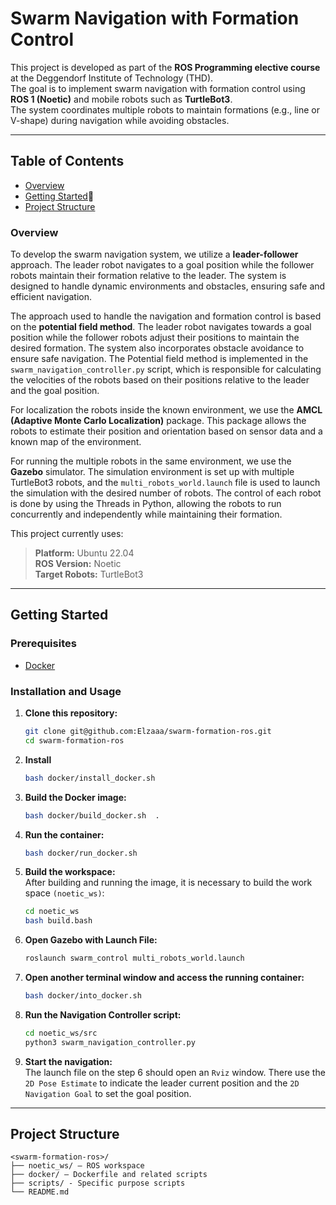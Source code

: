 # Swarm Navigation with Formation Control

This project is developed as part of the **ROS Programming elective course** at the Deggendorf Institute of Technology (THD).  
The goal is to implement swarm navigation with formation control using **ROS 1 (Noetic)** and mobile robots such as **TurtleBot3**.  
The system coordinates multiple robots to maintain formations (e.g., line or V-shape) during navigation while avoiding obstacles.

---
## Table of Contents

- [Overview](#overview)
- [Getting Started](#getting-started)🧑
- [Project Structure](#project-structure) 

### Overview

To develop the swarm navigation system, we utilize a **leader-follower** approach. The leader robot navigates to a goal position while the follower robots maintain their formation relative to the leader. The system is designed to handle dynamic environments and obstacles, ensuring safe and efficient navigation.

The approach used to handle the navigation and formation control is based on the **potential field method**. The leader robot navigates towards a goal position while the follower robots adjust their positions to maintain the desired formation. The system also incorporates obstacle avoidance to ensure safe navigation. The Potential field method is implemented in the `swarm_navigation_controller.py` script, which is responsible for calculating the velocities of the robots based on their positions relative to the leader and the goal position.

For localization the robots inside the known environment, we use the **AMCL (Adaptive Monte Carlo Localization)** package. This package allows the robots to estimate their position and orientation based on sensor data and a known map of the environment.

For running the multiple robots in the same environment, we use the **Gazebo** simulator. The simulation environment is set up with multiple TurtleBot3 robots, and the `multi_robots_world.launch` file is used to launch the simulation with the desired number of robots. The control of each robot is done by using the Threads in Python, allowing the robots to run concurrently and independently while maintaining their formation.


This project currently uses:

> **Platform:** Ubuntu 22.04  
> **ROS Version:** Noetic  
> **Target Robots:** TurtleBot3 

---

## Getting Started

### Prerequisites

- [Docker](https://docs.docker.com/get-docker/)

### Installation and Usage

1. **Clone this repository:**<br>
    ```bash
    git clone git@github.com:Elzaaa/swarm-formation-ros.git
    cd swarm-formation-ros
    ```

2. **Install**<br>
    ```bash
    bash docker/install_docker.sh
    ```

3. **Build the Docker image:**<br>
    ```bash
    bash docker/build_docker.sh  .
    ```

4. **Run the container:**<br>
    ```bash
    bash docker/run_docker.sh
    ```

5. **Build the workspace:** <br>
    After building and running the image, it is necessary to build the work space `(noetic_ws)`:
    ```bash
    cd noetic_ws
    bash build.bash
    ```
6. **Open Gazebo with Launch File:**<br>
    ```bash
    roslaunch swarm_control multi_robots_world.launch
    ```

7. **Open another terminal window and access the running container:**<br>
    ```bash
    bash docker/into_docker.sh
    ```

7. **Run the Navigation Controller script:**<br>
    ```bash
    cd noetic_ws/src
    python3 swarm_navigation_controller.py
    ```
8. **Start the navigation:**<br>
    The launch file on the step 6 should open an `Rviz` window. There use the `2D Pose Estimate` to indicate the leader current position and the `2D Navigation Goal` to set the goal position. 

---


## Project Structure

```
<swarm-formation-ros>/
├── noetic_ws/ — ROS workspace
├── docker/ — Dockerfile and related scripts
├── scripts/ - Specific purpose scripts
└── README.md
```

